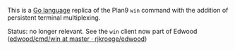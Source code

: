 This is a [Go language](http://golang.org) replica of the Plan9 `win` command with the addition of persistent terminal multiplexing.

Status: no longer relevant. See the `win` client now part of Edwood ([edwood/cmd/win at master · rjkroege/edwood](https://github.com/rjkroege/edwood/tree/master/cmd/win))


